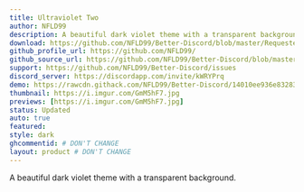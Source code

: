 ```yaml
---
title: Ultraviolet Two
author: NFLD99
description: A beautiful dark violet theme with a transparent background.
download: https://github.com/NFLD99/Better-Discord/blob/master/Requested/Updated/UltraViolet_Two.theme.css
github_profile_url: https://github.com/NFLD99/
github_source_url: https://github.com/NFLD99/Better-Discord/blob/master/Requested/Updated/UltraViolet_Two.theme.css
support: https://github.com/NFLD99/Better-Discord/issues
discord_server: https://discordapp.com/invite/kWRYPrq
demo: https://rawcdn.githack.com/NFLD99/Better-Discord/14010ee936e8328317e3dd4317a925501f737b31/Requested/Updated/UltraViolet_Two.theme.css
thumbnail: https://i.imgur.com/GmM5hF7.jpg
previews: [https://i.imgur.com/GmM5hF7.jpg]
status: Updated
auto: true
featured: 
style: dark
ghcommentid: # DON'T CHANGE
layout: product # DON'T CHANGE
---
```

A beautiful dark violet theme with a transparent background.